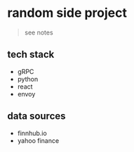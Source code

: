 # random side project

> see notes

## tech stack

- gRPC
- python
- react
- envoy

## data sources

- finnhub.io
- yahoo finance
